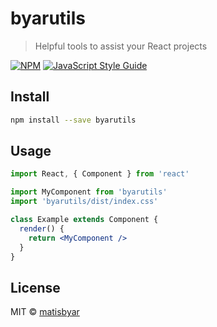 # byarutils

> Helpful tools to assist your React projects

[![NPM](https://img.shields.io/npm/v/byarutils.svg)](https://www.npmjs.com/package/byarutils) [![JavaScript Style Guide](https://img.shields.io/badge/code_style-standard-brightgreen.svg)](https://standardjs.com)

## Install

```bash
npm install --save byarutils
```

## Usage

```jsx
import React, { Component } from 'react'

import MyComponent from 'byarutils'
import 'byarutils/dist/index.css'

class Example extends Component {
  render() {
    return <MyComponent />
  }
}
```

## License

MIT © [matisbyar](https://github.com/matisbyar)
